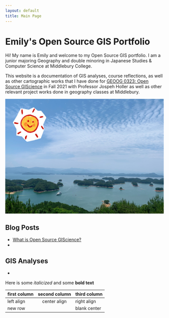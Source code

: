 ```yaml
---
layout: default
title: Main Page
---
```


# Emily's Open Source GIS Portfolio

Hi! My name is Emily and welcome to my Open Source GIS portfolio. I am a junior majoring Geography and double minoring in Japanese Studies & Computer Science at Middlebury College.

This website is a documentation of GIS analyses, course reflections, as well as other cartographic works that I have done for [GEOOG 0323: Open Source GIScience](http://gis4dev.github.io) in Fall 2021 with Professor Jospeh Holler as well as other relevant project works done in geography classes at Middlebury.  

![Lake](assets/IMG_7528.JPG)

## Blog Posts

- [What is Open Source GIScience?](open-giscience)
-

## GIS Analyses

-






Here is some *italicized* and some **bold text**

first column | second column | third column
:------------| :------------:| :------------
left align |  center align | right align
new row  || blank center
